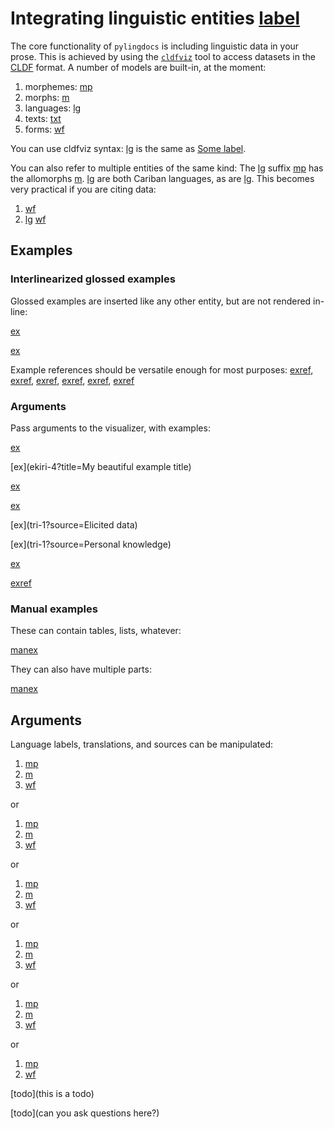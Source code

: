 # Integrating linguistic entities [label](sec:linguistics)

The core functionality of `pylingdocs` is including linguistic data in your prose.
This is achieved by using the [`cldfviz`](https://github.com/cldf/cldfviz/) tool to access datasets in the [CLDF](https://cldf.clld.org/) format.
A number of models are built-in, at the moment:

1. morphemes: [mp](tri-se)
2. morphs: [m](tri-se-2)
3. languages: [lg](tri)
4. texts: [txt](ikp-ekiri)
5. forms: [wf](tri-fire)

You can use cldfviz syntax: [lg](apa) is the same as [Some label](LanguageTable#cldf:apa).

You can also refer to multiple entities of the same kind:
The [lg](tri) suffix [mp](tri-se) has the allomorphs [m](tri-se-1,tri-se-2,tri-se-3).
[lg](apa,tri) are both Cariban languages, as are [lg](pem,ikp,uxc).
This becomes very practical if you are citing data:

1. [wf](tri-fire,apa-fire,wai-fire?with_source&with_language)
1. [lg](tri) [wf](tri-with,tri-person,tri-us?with_source)

## Examples

### Interlinearized glossed examples

Glossed examples are inserted like any other entity, but are not rendered in-line:

[ex](ekiri-1)

[ex](ekiri-2,ekiri-3?example_id=mymultipartexample)

Example references should be versatile enough for most purposes: [exref](ekiri-1), [exref](ekiri-3), [exref](mymultipartexample), [exref](mymultipartexample?suffix=a-b), [exref](ekiri-1?end=mymultipartexample), [exref](mymultipartexample?suffix=arbitrarysuffix)


### Arguments
Pass arguments to the visualizer, with examples:

[ex](ekiri-4?label=Ω)

[ex](ekiri-4?title=My beautiful example title)

[ex](ekiri-4?show_language=False)

[ex](tri-1)

[ex](tri-1?source=Elicited data)

[ex](tri-1?source=Personal knowledge)

[ex](tri-1?hide_primary)

[exref](my_custom_id)


### Manual examples
These can contain tables, lists, whatever:

[manex](manex1)

They can also have multiple parts:

[manex](manex2)


## Arguments


Language labels, translations, and sources can be manipulated:

1. [mp](tri-se?with_language)
1. [m](tri-se-2?with_language)
1. [wf](tri-fire?with_language)

or

1. [mp](tri-se?with_source)
1. [m](tri-se-2?with_source)
1. [wf](tri-fire?with_source)

or

1. [mp](tri-se?no_translation)
1. [m](tri-se-2?no_translation)
1. [wf](tri-fire?no_translation)

or

1. [mp](tri-se?with_source&with_language)
1. [m](tri-se-2?with_source&with_language)
1. [wf](tri-fire?with_source&with_language)

or

1. [mp](tri-se?with_source&with_language&no_translation)
1. [m](tri-se-2?with_source&with_language&no_translation)
1. [wf](tri-fire?with_source&with_language&no_translation)

or

1. [mp](tri-se?with_source&with_language&translation=supine)
1. [wf](tri-fire?with_source&with_language&translation=people)

[todo](this is a todo)

[todo](can you ask questions here?)